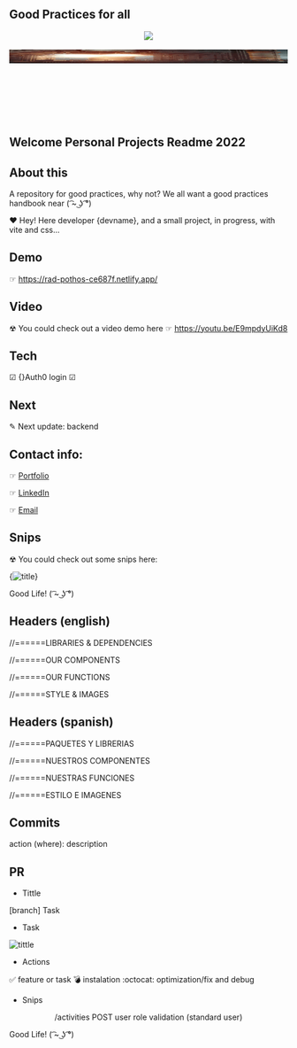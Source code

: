 ## Good Practices for all

<p align='center'>
<img src="https://readme-typing-svg.herokuapp.com?color=CAC8F8&background=1C1C1D&size=25&center=true&vCenter=true&width=433&height=75&lines=for+me;for+you;for+the+project;for+our+lives!">
</p>

<div style="padding-top:25.000%;position:relative;"><img src="https://raw.githubusercontent.com/zayrarepositor/good-practices/main/giphy.gif" width="100%" height="20%" style='position:absolute;top:0;left:0;' frameBorder="0" allowFullScreen/></div>

## Welcome Personal Projects Readme 2022

## About this
A repository for good practices, why not? We all want a good practices handbook near ( ͡~ ͜ʖ ͡°)

❤ Hey! Here developer {devname}, and a small project, in progress, with vite and css...

## Demo
☞ https://rad-pothos-ce687f.netlify.app/
## Video
☢ You could check out a video demo here ☞ https://youtu.be/E9mpdyUiKd8
## Tech
☑ {}Auth0 login
☑ 

## Next
✎ Next update: backend

## Contact info:
☞ <a href="https://www.linkedin.com/in/zayra-velasco" target="_blank">Portfolio</a></p>
☞ <a href="https://www.linkedin.com/in/zayra-velasco" target="_blank">LinkedIn</a></p>
☞ <a href="mailto:zayra.contacto@gmail.com"  target="_blank">Email</a>

## Snips
☢ You could check out some snips here: 

{![title](https://url)}

Good Life! ( ͡~ ͜ʖ ͡°)

## Headers (english)
//======LIBRARIES & DEPENDENCIES

//======OUR COMPONENTS

//======OUR FUNCTIONS

//======STYLE & IMAGES

## Headers (spanish)
//======PAQUETES Y LIBRERIAS

//======NUESTROS COMPONENTES

//======NUESTRAS FUNCIONES 

//======ESTILO E IMAGENES

## Commits

action (where): description 

## PR
* Tittle

[branch] Task

* Task

![tittle](link)

* Actions

✅ feature or task 
:bomb: instalation
:octocat: optimization/fix and debug

* Snips
<p align="center">/activities POST user role validation (standard user)</p>

Good Life! ( ͡~ ͜ʖ ͡°)
